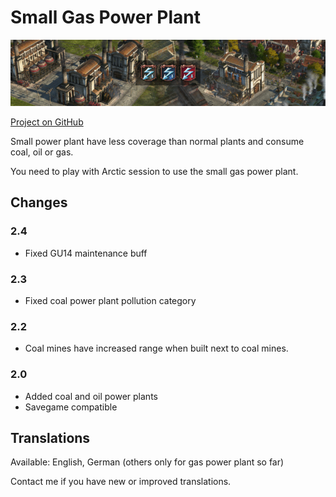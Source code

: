 # Small Gas Power Plant

![](./banner.png)

[Project on GitHub](https://github.com/jakobharder/anno-1800-jakobs-mods)

Small power plant have less coverage than normal plants and consume coal, oil or gas.

You need to play with Arctic session to use the small gas power plant.

## Changes

### 2.4

- Fixed GU14 maintenance buff

### 2.3

- Fixed coal power plant pollution category

### 2.2

- Coal mines have increased range when built next to coal mines.

### 2.0

- Added coal and oil power plants
- Savegame compatible

## Translations

Available: English, German (others only for gas power plant so far)

Contact me if you have new or improved translations.
